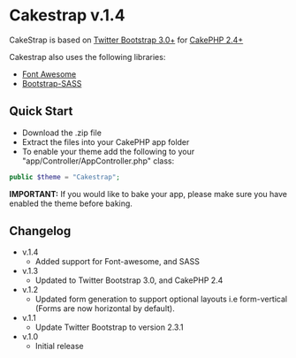 Cakestrap v.1.4
===============

CakeStrap is based on [Twitter Bootstrap 3.0+](http://getbootstrap.com/) for [CakePHP 2.4+](http://www.cakephp.org)

Cakestrap also uses the following libraries:

* [Font Awesome](http://fontawesome.io/)
* [Bootstrap-SASS](https://github.com/thomas-mcdonald/bootstrap-sass)

Quick Start
-----------

* Download the .zip file
* Extract the files into your CakePHP app folder
* To enable your theme add the following to your "app/Controller/AppController.php" class:

```php 
public $theme = "Cakestrap";
```

**IMPORTANT:** If you would like to bake your app, please make sure you have enabled the theme before baking.

Changelog
---------

* v.1.4
	* Added support for Font-awesome, and SASS
* v.1.3 
	* Updated to Twitter Bootstrap 3.0, and CakePHP 2.4
* v.1.2 
	* Updated form generation to support optional layouts i.e form-vertical (Forms are now horizontal by default).
* v.1.1
	*  Update Twitter Bootstrap to version 2.3.1
* v.1.0
	* Initial release

